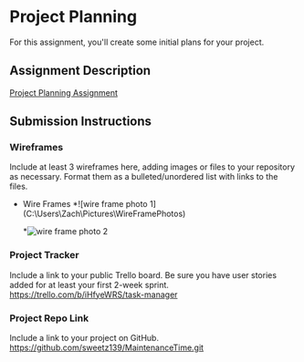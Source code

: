 # Project Planning
For this assignment, you'll create some initial plans for your project.

## Assignment Description
[Project Planning Assignment](https://education.launchcode.org/liftoff/modules/assignments/project-planning)

## Submission Instructions

### Wireframes

Include at least 3 wireframes here, adding images or files to your repository as necessary. Format them as a bulleted/unordered list with links to the files.

* Wire Frames
    *![wire frame photo 1]
    (C:\Users\Zach\Pictures\WireFramePhotos)
    
    *![wire frame photo 2](C:\Users\Zach\Pictures\WireFramePhotos)

### Project Tracker

Include a link to your public Trello board. Be sure you have user stories added for at least your first 2-week sprint.
https://trello.com/b/iHfyeWRS/task-manager

### Project Repo Link

Include a link to your project on GitHub.
https://github.com/sweetz139/MaintenanceTime.git